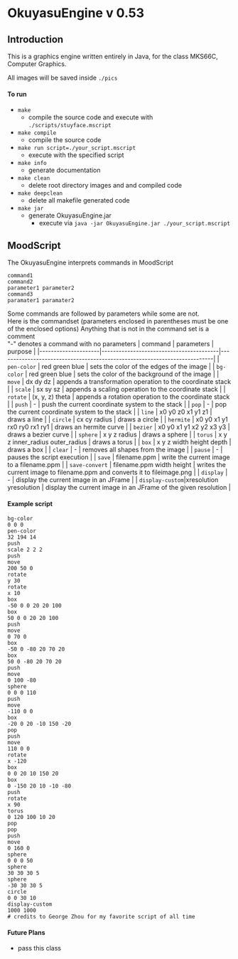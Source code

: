 # OkuyasuEngine v 0.53

## Introduction
This is a graphics engine written entirely in Java, for the class MKS66C, Computer Graphics.  

All images will be saved inside ```./pics```


#### To run
- ```make``` 
  - compile the source code and execute with ```./scripts/stuyface.mscript```
- ```make compile```
  - compile the source code
- ```make run script=./your_script.mscript```
  - execute with the specified script
- ```make info```
  - generate documentation
- ```make clean```
  - delete root directory images and and compiled code
- ```make deepclean```
  - delete all makefile generated code
- ```make jar```
  - generate OkuyasuEngine.jar
    - execute via ```java -jar OkuyasuEngine.jar ./your_script.mscript```

## MoodScript
The OkuyasuEngine interprets commands in MoodScript  
```
command1  
command2  
parameter1 parameter2  
command3  
paramater1 paramater2
``` 
Some commands are followed by parameters while some are not.  
Here is the commandset (parameters enclosed in parentheses must be one of the enclosed options)
Anything that is not in the command set is a comment  
"-" denotes a command with no parameters
| command             | parameters                              | purpose                                                                   |
|---------------------|-----------------------------------------|---------------------------------------------------------------------------|
| ```pen-color```     | red green blue                          | sets the color of the edges of the image                                  |
| ```bg-color```      | red green blue                          | sets the color of the background of the image                             |
| ```move```          | dx dy dz                                | appends a transformation operation to the coordinate stack                |
| ```scale```         | sx sy sz                                | appends a scaling operation to the coordinate stack                       |
| ```rotate```        | (x, y, z) theta                         | appends a rotation operation to the coordinate stack                      |
| ```push```          |                 -                       | push the current coordinate system to the stack                           |
| ```pop```           |                 -                       | pop the current coordinate system to the stack                            |
| ```line```          | x0 y0 z0 x1 y1 z1                       | draws a line                                                              |
| ```circle```        | cx cy radius                            | draws a circle                                                            |
| ```hermite```       | x0 y0 x1 y1 rx0 ry0 rx1 ry1             | draws an hermite curve                                                    |
| ```bezier```        | x0 y0 x1 y1 x2 y2 x3 y3                 | draws a bezier curve                                                      |
| ```sphere```        | x y z radius                            | draws a sphere                                                            |
| ```torus```         | x y z inner_radius outer_radius         | draws a torus                                                             |
| ```box```           | x y z width height depth                | draws a box                                                               |
| ```clear```         |                 -                       | removes all shapes from the image                                         |
| ```pause```         |                 -                       | pauses the script execution                                               |
| ```save```          | filename.ppm                            | write the current image to a filename.ppm                                 |
| ```save-convert```  | filename.ppm width height               | writes the current image to filename.ppm and converts it to fileimage.png |
| ```display```       |                 -                       | display the current image in an JFrame                                    |
| ```display-custom```|xresolution yresolution                  | display the current image in an JFrame of the given resolution            |
#### Example script
```
bg-color
0 0 0
pen-color
32 194 14
push
scale 2 2 2
push
move
200 50 0
rotate
y 30
rotate
x 10
box
-50 0 0 20 20 100
box
50 0 0 20 20 100
push
move
0 70 0
box
-50 0 -80 20 70 20
box
50 0 -80 20 70 20
push
move
0 100 -80
sphere
0 0 0 110
push
move
-110 0 0
box
-20 0 20 -10 150 -20
pop
push
move
110 0 0
rotate
x -120
box
0 0 20 10 150 20
box
0 -150 20 10 -10 -80
push
rotate
x 90
torus
0 120 100 10 20
pop
pop
push
move
0 160 0
sphere
0 0 0 50
sphere
30 30 30 5
sphere
-30 30 30 5
circle
0 0 30 10
display-custom
1000 1000
# credits to George Zhou for my favorite script of all time
```

#### Future Plans
- pass this class